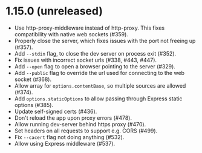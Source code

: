 # 1.15.0 (unreleased)

- Use http-proxy-middleware instead of http-proxy. This fixes compatibility with native web sockets (#359).
- Properly close the server, which fixes issues with the port not freeing up (#357).
- Add `--stdin` flag, to close the dev server on process exit (#352).
- Fix issues with incorrect socket urls (#338, #443, #447).
- Add `--open` flag to open a browser pointing to the server (#329).
- Add `--public` flag to override the url used for connecting to the web socket (#368).
- Allow array for `options.contentBase`, so multiple sources are allowed (#374).
- Add `options.staticOptions` to allow passing through Express static options (#385).
- Update self-signed certs (#436).
- Don't reload the app upon proxy errors (#478).
- Allow running dev-server behind https proxy (#470).
- Set headers on all requests to support e.g. CORS (#499).
- Fix `--cacert` flag not doing anything (#532).
- Allow using Express middleware (#537).
